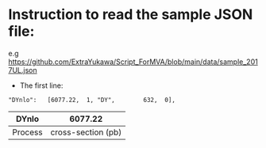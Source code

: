 # Instruction to read the sample JSON file:
e.g https://github.com/ExtraYukawa/Script_ForMVA/blob/main/data/sample_2017UL.json

- The first line:
```
"DYnlo":   [6077.22,  1, "DY",        632,  0],
```
| DYnlo         | 6077.22            |
| ------------- | -------------      |
| Process       | cross-section (pb) |

